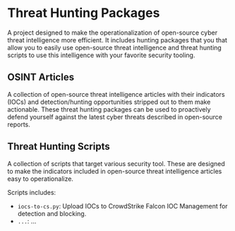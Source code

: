 # Threat Hunting Packages
A project designed to make the operationalization of open-source cyber threat intelligence more efficient. It includes hunting packages that you that allow you to easily use open-source threat intelligence and threat hunting scripts to use this intelligence with your favorite security tooling.


## OSINT Articles
A collection of open-source threat intelligence articles with their indicators (IOCs) and detection/hunting opportunities stripped out to them make actionable. These threat hunting packages can be used to proactively defend yourself against the latest cyber threats described in open-source reports.

## Threat Hunting Scripts
A collection of scripts that target various security tool. These are designed to make the indicators included in open-source threat intelligence articles easy to operationalize. 

Scripts includes:
- `iocs-to-cs.py`: Upload IOCs to CrowdStrike Falcon IOC Management for detection and blocking. 
- `...`: ... 